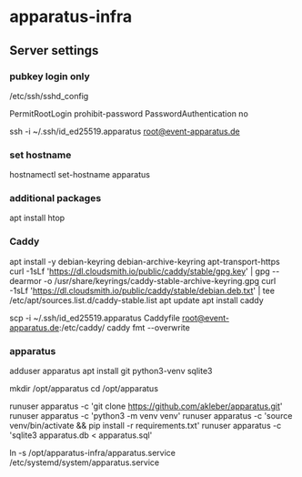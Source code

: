 # apparatus-infra

## Server settings

### pubkey login only

/etc/ssh/sshd_config

PermitRootLogin prohibit-password
PasswordAuthentication no

ssh -i ~/.ssh/id_ed25519.apparatus root@event-apparatus.de

### set hostname

hostnamectl set-hostname apparatus

### additional packages

apt install htop

### Caddy

apt install -y debian-keyring debian-archive-keyring apt-transport-https
curl -1sLf 'https://dl.cloudsmith.io/public/caddy/stable/gpg.key' | gpg --dearmor -o /usr/share/keyrings/caddy-stable-archive-keyring.gpg
curl -1sLf 'https://dl.cloudsmith.io/public/caddy/stable/debian.deb.txt' | tee /etc/apt/sources.list.d/caddy-stable.list
apt update
apt install caddy


scp -i ~/.ssh/id_ed25519.apparatus Caddyfile root@event-apparatus.de:/etc/caddy/
caddy fmt --overwrite

### apparatus

adduser apparatus
apt install git python3-venv sqlite3

mkdir /opt/apparatus
cd /opt/apparatus

runuser apparatus -c 'git clone https://github.com/akleber/apparatus.git'
runuser apparatus -c 'python3 -m venv venv'
runuser apparatus -c 'source venv/bin/activate && pip install -r requirements.txt'
runuser apparatus -c 'sqlite3 apparatus.db < apparatus.sql'

ln -s /opt/apparatus-infra/apparatus.service /etc/systemd/system/apparatus.service
